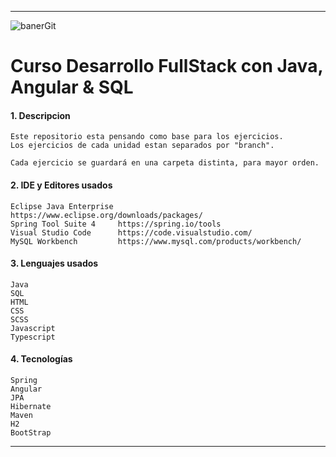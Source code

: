 ***
![banerGit](https://user-images.githubusercontent.com/22893383/107159880-121e0b80-6993-11eb-92e3-1efd1d8f4dba.PNG)

# Curso Desarrollo FullStack con Java, Angular & SQL

#### 1. Descripcion
```
Este repositorio esta pensando como base para los ejercicios.
Los ejercicios de cada unidad estan separados por "branch".

Cada ejercicio se guardará en una carpeta distinta, para mayor orden.
```

#### 2. IDE y Editores usados

```
Eclipse Java Enterprise		https://www.eclipse.org/downloads/packages/
Spring Tool Suite 4		https://spring.io/tools
Visual Studio Code		https://code.visualstudio.com/ 
MySQL Workbench			https://www.mysql.com/products/workbench/
```

#### 3. Lenguajes usados

```
Java
SQL
HTML
CSS
SCSS
Javascript
Typescript
```

#### 4. Tecnologías

```
Spring
Angular
JPA
Hibernate
Maven
H2
BootStrap
```


***
